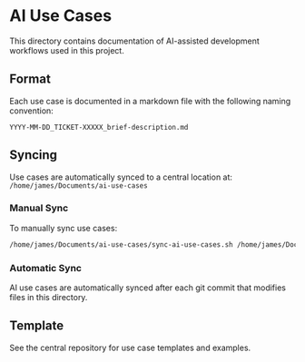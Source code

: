 # AI Use Cases

This directory contains documentation of AI-assisted development workflows used in this project.

## Format

Each use case is documented in a markdown file with the following naming convention:
```
YYYY-MM-DD_TICKET-XXXXX_brief-description.md
```

## Syncing

Use cases are automatically synced to a central location at:
`/home/james/Documents/ai-use-cases`

### Manual Sync

To manually sync use cases:
```bash
/home/james/Documents/ai-use-cases/sync-ai-use-cases.sh /home/james/Documents/ai-use-cases
```

### Automatic Sync

AI use cases are automatically synced after each git commit that modifies files in this directory.

## Template

See the central repository for use case templates and examples.
